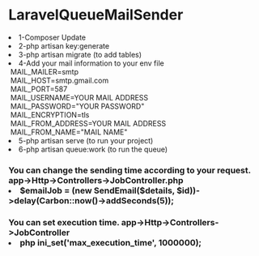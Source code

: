# LaravelQueueMailSender
<li>1-Composer Update </li>

<li>2-php artisan key:generate</li>

<li>3-php artisan migrate (to add tables)</li>

<li>4-Add your mail information to your env file <br>
    &nbspMAIL_MAILER=smtp<br>
    &nbspMAIL_HOST=smtp.gmail.com<br>
    &nbspMAIL_PORT=587<br>
    &nbspMAIL_USERNAME=YOUR MAIL ADDRESS<br>
    &nbspMAIL_PASSWORD="YOUR PASSWORD"<br>
    &nbspMAIL_ENCRYPTION=tls<br>
    &nbspMAIL_FROM_ADDRESS=YOUR MAIL ADDRESS<br>
    &nbspMAIL_FROM_NAME="MAIL NAME"<br></li>

<li>5-php artisan serve (to run your project)</li>

<li>6-php artisan queue:work (to run the queue)</li>

<h3> 
You can change the sending time according to your request. app->Http->Controllers->JobController.php
      <li>$emailJob = (new SendEmail($details, $id))->delay(Carbon::now()->addSeconds(5));</li>
</h3>



<h3> 
You can set execution time. app->Http->Controllers->JobController <br>
    <li>php ini_set('max_execution_time', 1000000); </li>
</h3>

